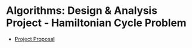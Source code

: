 # Algorithms: Design & Analysis Project - Hamiltonian Cycle Problem
- [Project Proposal](https://github.com/Hamad-Abdul-Razzaq/Hamiltonian_Cycle_Problem-ADA_Project/blob/main/Docs/Algorithms%20Design%20%26%20Analysis%20-%20Project%20Proposal.pdf)
